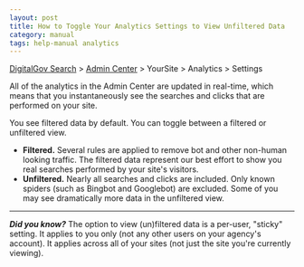 ```yaml
---
layout: post
title: How to Toggle Your Analytics Settings to View Unfiltered Data
category: manual
tags: help-manual analytics
---
```


[DigitalGov Search](/index.html) > [Admin Center](https://search.usa.gov/sites/) > YourSite > Analytics > Settings

All of the analytics in the Admin Center are updated in real-time, which means that you  instantaneously see the searches and clicks that are performed on your site.

You see filtered data by default. You can toggle between a filtered or unfiltered view.

* **Filtered.** Several rules are applied to remove bot and other non-human looking traffic. The filtered data represent our best effort to show you real searches performed by your site's visitors.
* **Unfiltered.** Nearly all searches and clicks are included. Only known spiders (such as Bingbot and Googlebot) are excluded. Some of you may see dramatically more data in the unfiltered view.

---

***Did you know?*** The option to view (un)filtered data is a per-user, "sticky" setting. It applies to you only (not any other users on your agency's account). It applies across all of your sites (not just the site you're currently viewing).